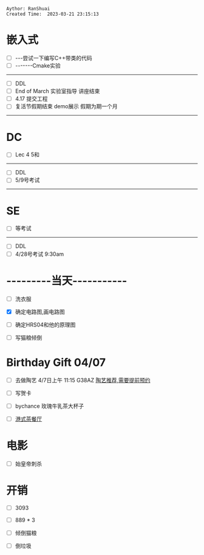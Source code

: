 ```
Aythor: RanShuai
Created Time:  2023-03-21 23:15:13
```

# 嵌入式
- [ ] ---尝试一下编写C++带类的代码
- [ ] -------Cmake实验
---
- [ ] DDL
- [ ] End of March  实验室指导 讲座结束
- [ ] 4.17 提交工程
- [ ] 复活节假期结束 demo展示 假期为期一个月
---
# DC
- [ ] Lec 4 5和
---
- [ ] DDL
- [ ] 5/9号考试
---
# SE
- [ ] 等考试
---
- [ ] DDL
- [ ] 4/28号考试 9:30am

# ---------当天-----------
- [ ] 洗衣服
- [x] 确定电路图,画电路图
- [ ] 确定HRS04和他的原理图
- [ ] 写猫粮倾倒



# Birthday Gift 04/07
- [ ] 去做陶艺 4/7日上午 11:15 G38AZ
	[陶艺推荐,需要提前预约](https://www.xiaohongshu.com/explore/63e520780000000002000603?app_platform=ios&app_version=7.81&share_from_user_hidden=true&type=normal&xhsshare=WeixinSession&appuid=5efca496000000000101c2be&apptime=1680339058)
- [ ] 写贺卡
- [ ] bychance 玫瑰牛乳茶大杯子
- [ ] [港式茶餐厅](https://www.xiaohongshu.com/explore/64260a4e0000000013010506?app_platform=ios&app_version=7.80&share_from_user_hidden=true&type=normal&xhsshare=WeixinSession&appuid=5d57586b000000000100191a&apptime=1680215617)


# 电影
- [ ] 始皇帝刺杀





# 开销
- [ ] 3093
- [ ] 889 * 3



- [ ] 倾倒猫粮
- [ ] 倒垃圾
